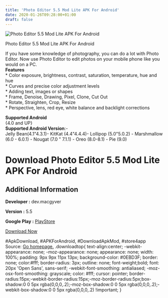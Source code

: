 ```yaml
---
title: 'Photo Editor 5.5 Mod Lite APK For Android'
date: 2020-01-26T09:28:00+01:00
draft: false
---
```


![Photo Editor 5.5 Mod Lite APK For Android](https://i0.wp.com/apkhome.net/wp-content/uploads/2020/01/Photo-Editor-5.5-Mod-Lite.png "Photo Editor 5.5 Mod Lite APK For Android")

  

Photo Editor 5.5 Mod Lite APK For Android

If you have some knowledge of photography, you can do a lot with Photo Editor. Now use Photo Editor to edit photos on your mobile phone like you would on a PC.  
**Features**  
\* Color exposure, brightness, contrast, saturation, temperature, hue and hue  
\* Curves and precise color adjustment levels  
\* Adding text, images or shapes  
\* Frame, Denoise, Drawing, Pixel, Clone, Cut Out  
\* Rotate, Straighten, Crop, Resize  
\* Perspective, lens, red eye, white balance and backlight corrections

**Supported Android**  
{4.0 and UP}  
**Supported Android Version**:-  
Jelly Bean(4.1"4.3.1)- KitKat (4.4"4.4.4)- Lollipop (5.0"5.0.2) - Marshmallow (6.0 - 6.0.1) - Nougat (7.0 " 7.1.1) - Oreo (8.0-8.1) - Pie (9.0)

Download Photo Editor 5.5 Mod Lite APK For Android
==================================================

Additional Information
----------------------

**Developer :** dev.macgyver

**Version :** 5.5

**Google Play :** [PlayStore](https://play.google.com/store/apps/details?id=com.iudesk.android.photo.editor)

  

[Download Now](https://store4app.co/post/photo-editor-5-5-mod-lite-apk-for-android_1580027274)

  
#ApkDownload, #APKForAndroid, #DownloadApkMod, #store4app  
Source: [Go homepage.](https://store4app.co/post/photo-editor-5-5-mod-lite-apk-for-android_1580027274) .downloadtop{ text-align:center; -webkit-appearance: none; -moz-appearance: none; appearance: none; width: 100%; padding: 9px 9px 11px 13px; background-color: #0EBD3F; border: none; color:#fff; border-radius: 3px; outline: none; font-weight;bold; font: 20px 'Open Sans', sans-serif; -webkit-font-smoothing: antialiased; -moz-osx-font-smoothing: grayscale; color: #fff; cursor: pointer; border-radius:15px;-webkit-border-radius:15px;-moz-border-radius:5px;box-shadow:0 0 5px rgba(0,0,0,.2);-moz-box-shadow:0 0 5px rgba(0,0,0,.2);-webkit-box-shadow:0 0 5px rgba(0,0,0,.2) !important; }
